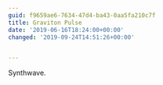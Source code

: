 ```yaml
---
guid: f9659ae6-7634-47d4-ba43-0aa5fa210c7f
title: Graviton Pulse
date: '2019-06-16T18:24:00+00:00'
changed: '2019-09-24T14:51:26+00:00'


---
```


Synthwave. 
